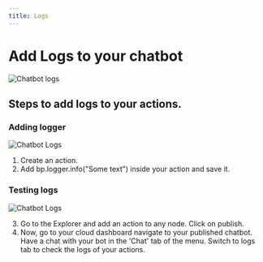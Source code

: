 ```yaml
---
title: Logs
---
```

# Add Logs to your chatbot
![Chatbot logs](/img/docs/chatbot_log.png)

## Steps to add logs to your actions.
### Adding logger

![Chatbot Logs](/img/docs/chatbot_logs.png)
1. Create an action.
2. Add bp.logger.info("Some text") inside your action and save it.


### Testing logs

![Chatbot Logs](/img/docs/chatbot_logs_2.png)

3. Go to the Explorer and add an action to any node. Click on publish. 
4. Now, go to your cloud dashboard navigate to your published chatbot.
Have a chat with your bot in the 'Chat' tab of the menu.
Switch to logs tab to check the logs of your actions.
